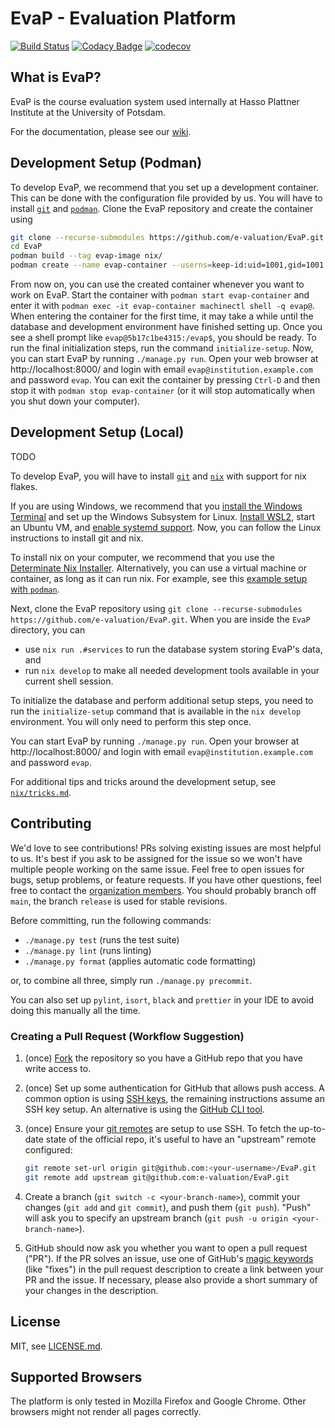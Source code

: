 # EvaP - Evaluation Platform

[![Build Status](https://github.com/e-valuation/EvaP/workflows/EvaP%20Test%20Suite/badge.svg?branch=main)](https://github.com/e-valuation/EvaP/actions?query=workflow%3A%22EvaP+Test+Suite%22)
[![Codacy Badge](https://app.codacy.com/project/badge/Grade/2cf538781fdc4680a7103bcf96417a9a)](https://www.codacy.com/gh/e-valuation/EvaP/dashboard)
[![codecov](https://codecov.io/gh/e-valuation/EvaP/branch/main/graph/badge.svg)](https://codecov.io/gh/e-valuation/EvaP)


## What is EvaP?

EvaP is the course evaluation system used internally at Hasso Plattner Institute at the University of Potsdam.

For the documentation, please see our [wiki](https://github.com/e-valuation/EvaP/wiki).

## Development Setup (Podman)

To develop EvaP, we recommend that you set up a development container.
This can be done with the configuration file provided by us.
You will have to install [`git`](https://git-scm.com/downloads) and [`podman`](https://podman.io/).
Clone the EvaP repository and create the container using
```bash
git clone --recurse-submodules https://github.com/e-valuation/EvaP.git
cd EvaP
podman build --tag evap-image nix/
podman create --name evap-container --userns=keep-id:uid=1001,gid=1001 --volume $PWD:/evap --publish 8000:8000 evap-image
```

From now on, you can use the created container whenever you want to work on EvaP.
Start the container with `podman start evap-container` and enter it with `podman exec -it evap-container machinectl shell -q evap@`.
When entering the container for the first time, it may take a while until the database and development environment have finished setting up.
Once you see a shell prompt like `evap@5b17c1be4315:/evap$`, you should be ready.
To run the final initialization steps, run the command `initialize-setup`.
Now, you can start EvaP by running `./manage.py run`.
Open your web browser at http://localhost:8000/ and login with email `evap@institution.example.com` and password `evap`.
You can exit the container by pressing `Ctrl-D` and then stop it with `podman stop evap-container` (or it will stop automatically when you shut down your computer).

## Development Setup (Local)

TODO

To develop EvaP, you will have to install [`git`](https://git-scm.com/downloads) and [`nix`](https://nixos.org/) with support for nix flakes.

If you are using Windows, we recommend that you [install the Windows Terminal](https://aka.ms/terminal) and set up the Windows Subsystem for Linux.
[Install WSL2](https://learn.microsoft.com/en-us/windows/wsl/install), start an Ubuntu VM, and [enable systemd support](https://devblogs.microsoft.com/commandline/systemd-support-is-now-available-in-wsl/).
Now, you can follow the Linux instructions to install git and nix.

To install nix on your computer, we recommend that you use the [Determinate Nix Installer](https://install.determinate.systems/).
Alternatively, you can use a virtual machine or container, as long as it can run nix. For example, see this [example setup with `podman`](./nix/tricks.md#development-container-with-podman).

Next, clone the EvaP repository using `git clone --recurse-submodules https://github.com/e-valuation/EvaP.git`.
When you are inside the `EvaP` directory, you can
- use `nix run .#services` to run the database system storing EvaP's data, and
- run `nix develop` to make all needed development tools available in your current shell session.

To initialize the database and perform additional setup steps, you need to run the `initialize-setup` command that is available in the `nix develop` environment.
You will only need to perform this step once.

You can start EvaP by running `./manage.py run`.
Open your browser at http://localhost:8000/ and login with email `evap@institution.example.com` and password `evap`.

For additional tips and tricks around the development setup, see [`nix/tricks.md`](./nix/tricks.md).

## Contributing

We'd love to see contributions! PRs solving existing issues are most helpful to us. It's best if you ask to be assigned for the issue so we won't have multiple people working on the same issue. Feel free to open issues for bugs, setup problems, or feature requests. If you have other questions, feel free to contact the [organization members](https://github.com/orgs/e-valuation/people). You should probably branch off `main`, the branch `release` is used for stable revisions.

Before committing, run the following commands:
- `./manage.py test` (runs the test suite)
- `./manage.py lint` (runs linting)
- `./manage.py format` (applies automatic code formatting)

or, to combine all three, simply run `./manage.py precommit`.

You can also set up `pylint`, `isort`, `black` and `prettier` in your IDE to avoid doing this manually all the time.

### Creating a Pull Request (Workflow Suggestion)
1. (once) [Fork](https://github.com/e-valuation/EvaP/fork) the repository so you have a GitHub repo that you have write access to.

2. (once) Set up some authentication for GitHub that allows push access. A common option is using [SSH keys](https://docs.github.com/en/authentication/connecting-to-github-with-ssh/about-ssh), the remaining instructions assume an SSH key setup. An alternative is using the [GitHub CLI tool](https://cli.github.com/).

3. (once) Ensure your [git remotes](https://git-scm.com/book/en/v2/Git-Basics-Working-with-Remotes) are setup to use SSH. To fetch the up-to-date state of the official repo, it's useful to have an "upstream" remote configured:
   ```bash
   git remote set-url origin git@github.com:<your-username>/EvaP.git
   git remote add upstream git@github.com:e-valuation/EvaP.git
   ```

4. Create a branch (`git switch -c <your-branch-name>`), commit your changes (`git add` and `git commit`), and push them (`git push`). "Push" will ask you to specify an upstream branch (`git push -u origin <your-branch-name>`).

5. GitHub should now ask you whether you want to open a pull request ("PR"). If the PR solves an issue, use one of GitHub's [magic keywords](https://docs.github.com/en/issues/tracking-your-work-with-issues/linking-a-pull-request-to-an-issue) (like "fixes") in the pull request description to create a link between your PR and the issue. If necessary, please also provide a short summary of your changes in the description.


## License

MIT, see [LICENSE.md](LICENSE.md).


## Supported Browsers

The platform is only tested in Mozilla Firefox and Google Chrome. Other browsers might not render all pages correctly.
